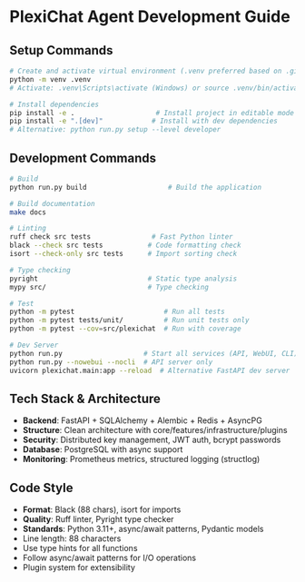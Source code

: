 # PlexiChat Agent Development Guide

## Setup Commands
```bash
# Create and activate virtual environment (.venv preferred based on .gitignore)
python -m venv .venv
# Activate: .venv\Scripts\activate (Windows) or source .venv/bin/activate (Unix)

# Install dependencies
pip install -e .                    # Install project in editable mode  
pip install -e ".[dev]"            # Install with dev dependencies
# Alternative: python run.py setup --level developer
```

## Development Commands
```bash
# Build
python run.py build                    # Build the application

# Build documentation
make docs

# Linting
ruff check src tests               # Fast Python linter
black --check src tests           # Code formatting check
isort --check-only src tests      # Import sorting check

# Type checking
pyright                           # Static type analysis
mypy src/                         # Type checking

# Test  
python -m pytest                      # Run all tests
python -m pytest tests/unit/          # Run unit tests only
python -m pytest --cov=src/plexichat  # Run with coverage

# Dev Server
python run.py                    # Start all services (API, WebUI, CLI)
python run.py --nowebui --nocli  # API server only
uvicorn plexichat.main:app --reload  # Alternative FastAPI dev server
```

## Tech Stack & Architecture
- **Backend**: FastAPI + SQLAlchemy + Alembic + Redis + AsyncPG
- **Structure**: Clean architecture with core/features/infrastructure/plugins
- **Security**: Distributed key management, JWT auth, bcrypt passwords
- **Database**: PostgreSQL with async support
- **Monitoring**: Prometheus metrics, structured logging (structlog)

## Code Style
- **Format**: Black (88 chars), isort for imports
- **Quality**: Ruff linter, Pyright type checker  
- **Standards**: Python 3.11+, async/await patterns, Pydantic models
- Line length: 88 characters
- Use type hints for all functions
- Follow async/await patterns for I/O operations
- Plugin system for extensibility